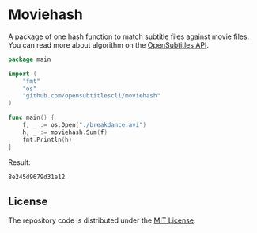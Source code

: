 # Moviehash

A package of one hash function to match subtitle files against movie files. You can read more about algorithm on the [OpenSubtitles API](https://opensubtitles.stoplight.io/docs/opensubtitles-api/e3750fd63a100-getting-started#calculating-moviehash-of-video-file).

```go
package main

import (
	"fmt"
	"os"
	"github.com/opensubtitlescli/moviehash"
)

func main() {
	f, _ := os.Open("./breakdance.avi")
	h, _ := moviehash.Sum(f)
	fmt.Println(h)
}
```

Result:

```txt
8e245d9679d31e12
```

## License

The repository code is distributed under the [MIT License](./LICENSE).
